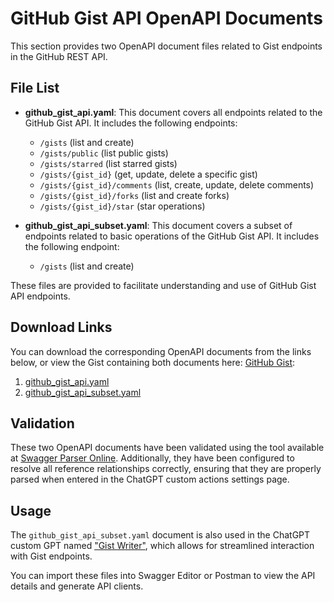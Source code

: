 # GitHub Gist API OpenAPI Documents

This section provides two OpenAPI document files related to Gist endpoints in the GitHub REST API.

## File List

- **github\_gist\_api.yaml**: This document covers all endpoints related to the GitHub Gist API. It includes the following endpoints:

  - `/gists` (list and create)
  - `/gists/public` (list public gists)
  - `/gists/starred` (list starred gists)
  - `/gists/{gist_id}` (get, update, delete a specific gist)
  - `/gists/{gist_id}/comments` (list, create, update, delete comments)
  - `/gists/{gist_id}/forks` (list and create forks)
  - `/gists/{gist_id}/star` (star operations)

- **github\_gist\_api\_subset.yaml**: This document covers a subset of endpoints related to basic operations of the GitHub Gist API. It includes the following endpoint:

  - `/gists` (list and create)

These files are provided to facilitate understanding and use of GitHub Gist API endpoints.

## Download Links

You can download the corresponding OpenAPI documents from the links below, or view the Gist containing both documents here: [GitHub Gist](https://gist.github.com/TakashiSasaki/494513122fc5627f6e1a78732b64d4a6):

1. [github\_gist\_api.yaml](https://gist.githubusercontent.com/TakashiSasaki/494513122fc5627f6e1a78732b64d4a6/raw/045ab1efa87a2e6ba91ed202fd46d8ddc44483c2/github_gist_api.yaml)
2. [github\_gist\_api\_subset.yaml](https://gist.githubusercontent.com/TakashiSasaki/494513122fc5627f6e1a78732b64d4a6/raw/045ab1efa87a2e6ba91ed202fd46d8ddc44483c2/github_gist_api_subset.yaml)

## Validation

These two OpenAPI documents have been validated using the tool available at [Swagger Parser Online](https://apitools.dev/swagger-parser/online/). Additionally, they have been configured to resolve all reference relationships correctly, ensuring that they are properly parsed when entered in the ChatGPT custom actions settings page.

## Usage

The `github_gist_api_subset.yaml` document is also used in the ChatGPT custom GPT named ["Gist Writer"](https://chatgpt.com/g/g-EJnDg5v36-gist-writer), which allows for streamlined interaction with Gist endpoints.

You can import these files into Swagger Editor or Postman to view the API details and generate API clients.

